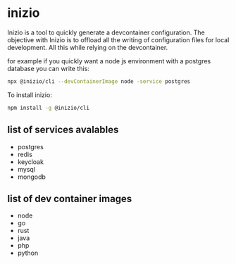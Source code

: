 # inizio

Inizio is a tool to quickly generate a devcontainer configuration.
The objective with Inizio is to offload all the writing of configuration files for local development. All this while relying on the devcontainer.

for example if you quickly want a node js environment with a postgres database you can write this:

```bash
npx @inizio/cli --devContainerImage node -service postgres
```

To install inizio:

```bash
npm install -g @inizio/cli

```

## list of services avalables

- postgres
- redis
- keycloak
- mysql
- mongodb

## list of dev container images

- node
- go
- rust
- java
- php
- python
